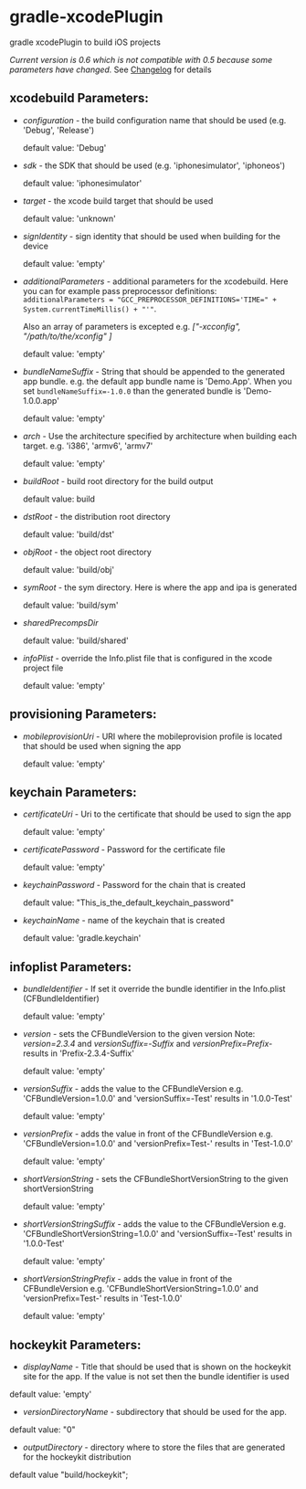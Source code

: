 gradle-xcodePlugin
==================

gradle xcodePlugin to build iOS projects

*Current version is 0.6 which is not compatible with 0.5 because some parameters have changed.* See [Changelog](https://github.com/openbakery/gradle-xcodePlugin/blob/master/CHANGELOG.md) for details


xcodebuild Parameters:
----------------------

* _configuration_ - the build configuration name that should be used (e.g. 'Debug', 'Release')

  default value: 'Debug'

* _sdk_ - the SDK that should be used (e.g. 'iphonesimulator', 'iphoneos')

  default value: 'iphonesimulator'

* _target_ - the xcode build target that should be used

  default value: 'unknown'
  
* _signIdentity_ - sign identity that should be used when building for the device

  default value: 'empty'


* _additionalParameters_ - additional parameters for the xcodebuild. Here you can for example pass preprocessor definitions: 
  `additionalParameters = "GCC_PREPROCESSOR_DEFINITIONS='TIME=" + System.currentTimeMillis() + "'"`.

	Also an array of parameters is excepted e.g. _["-xcconfig", "/path/to/the/xconfig" ]_

  default value: 'empty'
    
* _bundleNameSuffix_ - String that should be appended to the generated app bundle. 
  e.g. the default app bundle name is 'Demo.App'. When you set `bundleNameSuffix=-1.0.0` than the generated bundle is 'Demo-1.0.0.app'
  
  default value: 'empty'
  
* _arch_ - Use the architecture specified by architecture when building each target.
  e.g. 'i386', 'armv6', 'armv7'
  
  default value: 'empty'


* _buildRoot_ - build root directory for the build output

  default value: build

* _dstRoot_ - the distribution root directory

  default value: 'build/dst'
  
* _objRoot_ - the object root directory

  default value: 'build/obj'
  
* _symRoot_ - the sym directory. Here is where the app and ipa is generated

  default value: 'build/sym'

* _sharedPrecompsDir_

  default value: 'build/shared'

* _infoPlist_ - override the Info.plist file that is configured in the xcode project file

  default value: 'empty'
    

provisioning Parameters:
----------------------

* _mobileprovisionUri_ - URI where the mobileprovision profile is located that should be used when signing the app

  default value: 'empty'
    
    
keychain Parameters:
----------------------

* _certificateUri_ - Uri to the certificate that should be used to sign the app

	default value: 'empty'

* _certificatePassword_ - Password for the certificate file

	default value: 'empty'

* _keychainPassword_ - Password for the chain that is created

	default value: "This_is_the_default_keychain_password"

* _keychainName_ - name of the keychain that is created

	default value: 'gradle.keychain'


infoplist Parameters:
----------------------

* _bundleIdentifier_ - If set it override the bundle identifier in the Info.plist (CFBundleIdentifier)

	default value: 'empty'

* _version_ - sets the CFBundleVersion to the given version
  Note: _version=2.3.4_ and _versionSuffix=-Suffix_ and _versionPrefix=Prefix-_ results in 'Prefix-2.3.4-Suffix'

	default value: 'empty'

* _versionSuffix_ - adds the value to the CFBundleVersion e.g. 'CFBundleVersion=1.0.0' and 'versionSuffix=-Test' results in '1.0.0-Test'

	default value: 'empty'

* _versionPrefix_ - adds the value in front of the CFBundleVersion e.g. 'CFBundleVersion=1.0.0' and 'versionPrefix=Test-' results in 'Test-1.0.0'

	default value: 'empty'

* _shortVersionString_ - sets the CFBundleShortVersionString to the given shortVersionString

	default value: 'empty'

* _shortVersionStringSuffix_ - adds the value to the CFBundleVersion e.g. 'CFBundleShortVersionString=1.0.0' and 'versionSuffix=-Test' results in '1.0.0-Test'

	default value: 'empty'

* _shortVersionStringPrefix_ - adds the value in front of the CFBundleVersion e.g. 'CFBundleShortVersionString=1.0.0' and 'versionPrefix=Test-' results in 'Test-1.0.0'

	default value: 'empty'


hockeykit Parameters:
----------------------


* _displayName_ - Title that should be used that is shown on the hockeykit site for the app. 
  If the value is not set then the bundle identifier is used

default value: 'empty'
  

* _versionDirectoryName_ - subdirectory that should be used for the app.

default value: "0"


* _outputDirectory_ - directory where to store the files that are generated for the hockeykit distribution

default value "build/hockeykit";


    